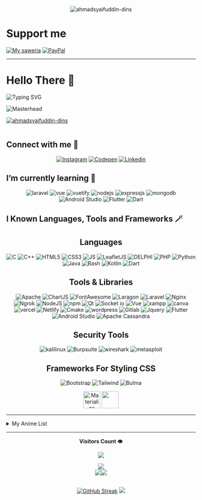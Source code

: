 <!-- Profile View Old -->
<p align="center" ><img align="center" src="https://komarev.com/ghpvc/?username=ahmadsyaifuddin-dins&label=Profile%20views&color=0e75b6&style=flat" alt="ahmadsyaifuddin-dins" /> </p>
<!-- ![Masterhead](https://github.com/user-attachments/assets/d8c4e7e1-ab1b-437e-b6df-e5a6ffa74f3e) -->

# Support me 

[![My saweria](https://img.shields.io/badge/My_saweria-orange?style=plastic)](https://saweria.co/syaifuddins) [![PayPal](https://img.shields.io/badge/PayPal-00457C?style=plastic&logo=paypal&logoColor=white)](https://paypal.me/09Ahmad)


<hr>

# Hello There 👋


![Typing SVG](https://readme-typing-svg.demolab.com?font=Fira+Code&weight=600&size=22&pause=500&color=149414&random=false&width=435&lines=Hi+%F0%9F%91%8B%2C+I'm+Ahmad+Syaifuddin;I'm+Web+Developer)

<!-- <img align="middle" alt="coding" width=200 src="https://i.gifer.com/origin/5f/5fdd67c4d50ed3d8337229170131f0ea_w200.gif"/> -->

![Masterhead](https://github.com/user-attachments/assets/df03d1ad-0536-4c77-9358-5dd55f2f3378)

<!-- Profile Stats Tropies -->
<p align="left"> <a href="https://github.com/ryo-ma/github-profile-trophy"><img src="https://github-profile-trophy.vercel.app/?username=ahmadsyaifuddin-dins&theme=matrix" alt="ahmadsyaifuddin-dins" /></a> </p>

<p align="left"> <a href="https://twitter.com/" target="blank"><img src="https://img.shields.io/twitter/follow/?logo=twitter&style=for-the-badge" alt="" /></a> </p>

## Connect with me 📲

<div align="center">
<!-- Icon CodePen With Link -->
<!-- Icon Instagram With Link -->

[![Instagram](https://img.shields.io/badge/Instagram-E4405F?style=for-the-badge&logo=instagram&logoColor=white)](https://www.instagram.com/ai.ahmadsyaifuddin/)
[![Codepen](https://img.shields.io/badge/Codepen-272829?style=for-the-badge&logo=Codepen&logoColor=%23fff&color=%23000&link=https%3A%2F%2Fcodepen.io%2Fahmad-syaifuddin)](https://codepen.io/ahmad-syaifuddin)
[![Linkedin](https://img.shields.io/badge/LinkedIn-0077B5?style=for-the-badge&logo=linkedin&logoColor=white)](https://www.linkedin.com/in/ahmad-syaifuddin-256907288)

</div>

## I’m currently learning 🌱

<div align="center">

<!-- ![My Know Languages](https://skillicons.dev/icons?i=laravel,vue,vuetify,nodejs,express,mongodb) -->
![laravel](https://img.shields.io/badge/Laravel-FF2D20?style=for-the-badge&logo=laravel&logoColor=white) ![vue](https://img.shields.io/badge/Vue%20js-35495E?style=for-the-badge&logo=vuedotjs&logoColor=4FC08D) ![vuetify](https://img.shields.io/badge/Vuetify-1867C0?style=for-the-badge&logo=vuetify&logoColor=white) ![nodejs](https://img.shields.io/badge/Node%20js-339933?style=for-the-badge&logo=nodedotjs&logoColor=white) ![expressjs](https://img.shields.io/badge/Express%20js-000000?style=for-the-badge&logo=express&logoColor=white) ![mongodb](https://img.shields.io/badge/MongoDB-4EA94B?style=for-the-badge&logo=mongodb&logoColor=white) ![Android Studio](https://img.shields.io/badge/Android_Studio-3DDC84?style=for-the-badge&logo=android-studio&logoColor=white) ![Flutter](https://img.shields.io/badge/Flutter-02569B?style=for-the-badge&logo=flutter&logoColor=white) ![Dart](https://img.shields.io/badge/Dart-0175C2?style=for-the-badge&logo=dart&logoColor=white)
</div>


## I Known Languages, Tools and Frameworks 🪄

<div align="center">
<p>

<h2>Languages</h2>

<!-- ![My Known Languages](https://skillicons.dev/icons?i=html,css,js,py,php,c,cpp,mysql,bash,java) -->
![C](https://img.shields.io/badge/C-00599C?style=for-the-badge&logo=c&logoColor=white) ![C++](https://img.shields.io/badge/C%2B%2B-00599C?style=for-the-badge&logo=c%2B%2B&logoColor=white) ![HTML5](https://img.shields.io/badge/HTML5-E34F26?style=for-the-badge&logo=html5&logoColor=white) ![CSS3](https://img.shields.io/badge/CSS3-1572B6?style=for-the-badge&logo=css3&logoColor=white) ![JS](https://img.shields.io/badge/JavaScript-323330?style=for-the-badge&logo=javascript&logoColor=F7DF1E) ![LeafletJS](https://img.shields.io/badge/Leaflet-199900?style=for-the-badge&logo=Leaflet&logoColor=white) ![DELPHI](https://img.shields.io/badge/Delphi-B22222?style=for-the-badge&logo=delphi&logoColor=white) ![PHP](https://img.shields.io/badge/PHP-777BB4?style=for-the-badge&logo=php&logoColor=white) ![Python](https://img.shields.io/badge/Python-FFD43B?style=for-the-badge&logo=python&logoColor=blue) ![Java](https://img.shields.io/badge/Java-ED8B00?style=for-the-badge&logo=openjdk&logoColor=w) ![Bash](https://img.shields.io/badge/Bash-4EAA25?style=for-the-badge&logo=gnubash&logoColor=fff) ![Kotlin](https://img.shields.io/badge/Kotlin-B125EA?style=for-the-badge&logo=kotlin&logoColor=white) ![Dart](https://img.shields.io/badge/Dart-0175C2?style=for-the-badge&logo=dart&logoColor=white)

<!-- &perline=5 -->

<h2>Tools & Libraries</h2>

<!-- ![I known Tools & Libraries](https://skillicons.dev/icons?i=git,npm,nginx,qt,cmake,codepen,gitlab,kali,vercel,wordpress) -->
![Apache](https://img.shields.io/badge/Apache-D22128?style=for-the-badge&logo=Apache&logoColor=white) ![ChartJS](https://img.shields.io/badge/Chart%20js-FF6384?style=for-the-badge&logo=chartdotjs&logoColor=white) ![FontAwesome](https://img.shields.io/badge/Font_Awesome-339AF0?style=for-the-badge&logo=fontawesome&logoColor=white) ![Laragon](https://img.shields.io/badge/Laragon-0E83CD?style=for-the-badge&logo=Laragon&logoColor=white) ![Laravel](https://img.shields.io/badge/Laravel-FF2D20?style=for-the-badge&logo=laravel&logoColor=white) ![Nginx](https://img.shields.io/badge/Nginx-009639?style=for-the-badge&logo=nginx&logoColor=white) ![Ngrok](https://img.shields.io/badge/ngrok-140648?style=for-the-badge&logo=Ngrok&logoColor=white) ![NodeJS](https://img.shields.io/badge/Node%20js-339933?style=for-the-badge&logo=nodedotjs&logoColor=white) ![npm](https://img.shields.io/badge/npm-CB3837?style=for-the-badge&logo=npm&logoColor=white) ![Qt](https://img.shields.io/badge/Qt-41CD52?style=for-the-badge&logo=qt&logoColor=white) ![Socket io](https://img.shields.io/badge/Socket.io-010101?&style=for-the-badge&logo=Socket.io&logoColor=white) ![Vue](https://img.shields.io/badge/Vue%20js-35495E?style=for-the-badge&logo=vuedotjs&logoColor=4FC08D) ![xampp](https://img.shields.io/badge/Xampp-F37623?style=for-the-badge&logo=xampp&logoColor=white) ![canva](https://img.shields.io/badge/Canva-%2300C4CC.svg?&style=for-the-badge&logo=Canva&logoColor=white) ![vercel](https://img.shields.io/badge/Vercel-000000?style=for-the-badge&logo=vercel&logoColor=white) ![Netlify](https://img.shields.io/badge/Netlify-00C7B7?style=for-the-badge&logo=netlify&logoColor=white) ![Cmake](https://img.shields.io/badge/CMake-064F8C?style=for-the-badge&logo=cmake&logoColor=white) ![wordpress](https://img.shields.io/badge/Wordpress-21759B?style=for-the-badge&logo=wordpress&logoColor=white) ![Gitlab](https://img.shields.io/badge/GitLab-FC6D26?style=for-the-badge&logo=gitlab&logoColor=fff) ![Jquery](https://img.shields.io/badge/jQuery-0769AD?style=for-the-badge&logo=jquery&logoColor=white) ![Flutter](https://img.shields.io/badge/Flutter-02569B?style=for-the-badge&logo=flutter&logoColor=white) ![Android Studio](https://img.shields.io/badge/Android_Studio-3DDC84?style=for-the-badge&logo=android-studio&logoColor=white)
![Apache Cassandra](https://img.shields.io/badge/Apache_Cassandra-%23000C1F?style=for-the-badge&logo=apachecassandra&logoColor=%231287B1&logoSize=auto)

<h2>Security Tools</h2>

![kalilinux](https://img.shields.io/badge/Kali_Linux-557C94?style=for-the-badge&logo=kali-linux&logoColor=white) ![Burpsuite](https://img.shields.io/badge/burpsuite-FF6633?style=for-the-badge&logo=burpsuite&logoColor=white) ![wireshark](https://img.shields.io/badge/Wireshark-1679A7?style=for-the-badge&logo=Wireshark&logoColor=white) ![metasploit](https://img.shields.io/badge/metasploit-2596CD?style=for-the-badge&logo=metasploit&logoColor=white)

<h2>Frameworks For Styling CSS</h2>

  ![Bootstrap](https://img.shields.io/badge/Bootstrap-563D7C?style=for-the-badge&logo=bootstrap&logoColor=white) ![Tailwind](https://img.shields.io/badge/Tailwind_CSS-38B2AC?style=for-the-badge&logo=tailwind-css&logoColor=white) ![Bulma](https://img.shields.io/badge/Bulma-00D1B2?style=for-the-badge&logo=Bulma&logoColor=white)
  <!-- <img width="45" src="https://user-images.githubusercontent.com/25181517/183898054-b3d693d4-dafb-4808-a509-bab54cf5de34.png" alt="Bootstrap" title="Bootstrap"/> -->
  <!-- <img width="45" src="https://user-images.githubusercontent.com/25181517/202896760-337261ed-ee92-4979-84c4-d4b829c7355d.png" alt="Tailwind CSS" title="Tailwind CSS"/> -->
  <!-- <img width="45" src="https://github.com/marwin1991/profile-technology-icons/assets/136815194/e5fe87f3-f2ee-419d-8299-14dc573f3603" alt="Bulma" title="Bulma"/> -->


  <img width="45" src="https://github.com/marwin1991/profile-technology-icons/assets/136815194/dc393bd9-90b8-40d6-b396-dd9e547890c9" alt="Materialize" title="Materialize"/>
  <img src="https://avatars.githubusercontent.com/u/35962841?s=200&v=4" width="45">
  <!-- <img src="https://raw.githubusercontent.com/tandpfun/skill-icons/59059d9d1a2c092696dc66e00931cc1181a4ce1f/icons/JQuery.svg" width="45"> -->

</p>

<!-- <p> <a href="https://www.figma.com/" target="_blank" rel="noreferrer"> <img src="https://www.vectorlogo.zone/logos/figma/figma-icon.svg" alt="figma" width="40" height="40"/> </a> <a href="https://mariadb.org/" target="_blank" rel="noreferrer"> </p>  -->


</div>
<hr>

<details>
 <summary>My Anime List</summary>
<br>

[![MyAnimeList](https://img.shields.io/badge/MyAnimeList-2E51A2?logo=myanimelist&logoColor=fff)](#)
<li>Dr. Stone</li>
<li>Ansatsu Kyoutshitsu (Assassination Classroom)</li>
<li>Hataraku Saibou (Cells At Work)</li>
<li>Girls und Panzer</li>
<li>One Punch Man</li>
<li>Steins Gate</li>
<li>Shūmatsu no Walküre (Record of Ragnarok)</li>

</details>
<hr>


<div align="center">

<p> <b>Visitors Count 👁️</b> </p>
<p><img src="https://profile-counter.glitch.me/{ahmadsyaifuddin-dins}/count.svg" /></p>

</div>

<!-- Graph Gelombang Contributions -->
<div align="center" style="display: flex; flex-wrap: wrap; justify-content: center; align-items: center;">
  <img src="https://github-profile-summary-cards.vercel.app/api/cards/profile-details?username=ahmadsyaifuddin-dins&show_icons=true&theme=github_dark">
</div>

<div align="center" style="display: flex; justify-content: center; align-items: center;">

<!-- Bar Graph Commits -->
<img src="https://github-profile-summary-cards.vercel.app/api/cards/productive-time?username=ahmadsyaifuddin-dins&show_icons=true&theme=github_dark"/>

<!-- Ahmad Syaifuddin's GitHub stats-->
<img src="https://github-readme-stats.vercel.app/api?username=ahmadsyaifuddin-dins&show_icons=true&theme=chartreuse-dark"/>

</div>

<br>

<div align="center" style="display:flex; justify-content: center;">
  
<!-- Stats Of Streak & Top Languages Used -->
[![GitHub Streak](https://streak-stats.demolab.com?user=ahmadsyaifuddin-dins&theme=hacker)](https://git.io/streak-stats)
<img src="https://github-readme-stats.vercel.app/api/top-langs/?username=ahmadsyaifuddin-dins&layout=compact"/>

</div>

